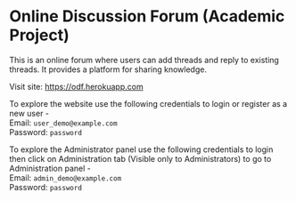 # Online Discussion Forum (Academic Project)
This is an online forum where users can add threads and reply to existing threads. It provides a platform for sharing knowledge.

Visit site: https://odf.herokuapp.com

To explore the website use the following credentials to login or register as a new user -  
Email: `user_demo@example.com`  
Password: `password`


To explore the Administrator panel use the following credentials to login then click on Administration tab (Visible only to Administrators) to go to Administration panel -   
Email: `admin_demo@example.com`  
Password: `password`
